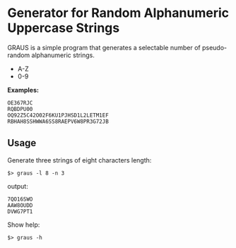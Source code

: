 # Generator for Random Alphanumeric Uppercase Strings

GRAUS is a simple program that generates a selectable number of pseudo-random
alphanumeric strings.

- A-Z
- 0-9

**Examples:**

```text
OE367RJC
RQBDPU00
OQ92Z5C42O02F6KU1PJHSD1L2LETM1EF
RBHAH8SSHWWA6SS8RAEPV6W8PR3G72JB
```

## Usage

Generate three strings of eight characters length:

```console
$> graus -l 8 -n 3
```

output:

```text
7QO16SWO
AAW8OUDD
DVWG7PT1
```

Show help:

```console
$> graus -h
```
